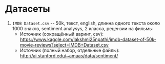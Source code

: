 # Датасеты

1. `IMDB Dataset.csv` -- 50k, текст, english, длинна одного текста около 1000 знаков, sentiment analysys, 2 класса, рецензии на фильмы
    - Источник (сокращённый варинт, csv): https://www.kaggle.com/lakshmi25npathi/imdb-dataset-of-50k-movie-reviews?select=IMDB+Dataset.csv
    - Источник (полный набор, отдельные файлы): http://ai.stanford.edu/~amaas/data/sentiment/
